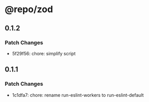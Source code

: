 # @repo/zod

## 0.1.2

### Patch Changes

- 5f29f56: chore: simplify script

## 0.1.1

### Patch Changes

- 1c1dfa7: chore: rename run-eslint-workers to run-eslint-default
